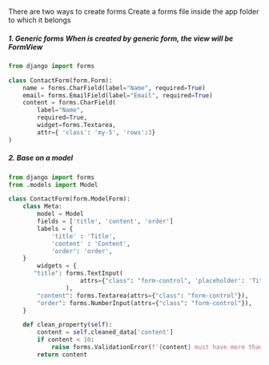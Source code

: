 There are two ways to create forms
Create a forms file inside the app folder to which it belongs

##### **1. Generic forms** When is created by generic form, the view will be FormView
```python
from django import forms

class ContactForm(form.Form):
	name = forms.CharField(label="Name", required=True)
	email= forms.EmailField(label="Email", required=True)
	content = forms.CharField(
		label="Name", 
		required=True, 
		widget=forms.Textarea, 
		attr={ 'class': 'my-5', 'rows':3}
)
```
 
##### **2.  Base on a model**
```python
from django import forms
from .models import Model

class ContactForm(form.ModelForm):
	class Meta:
		model = Model	
		fields = ['title', 'content', 'order']
		labels = {
			'title' : 'Title', 
			'content' : 'Content', 
			'order': 'order',
	}
		widgets = {
	   "title": forms.TextInput(
					attrs={"class": "form-control", 'placeholder': 'Titulo'}
				),
		"content": forms.Textarea(attrs={"class": "form-control"}),
		"order": forms.NumberInput(attrs={"class": "form-control"}),
	}

	def clean_property(self):
		content = self.cleaned_data['content']
		if content < 10:
			raise forms.ValidationError(f'{content} must have more than 10 characters')
		return content
``` 